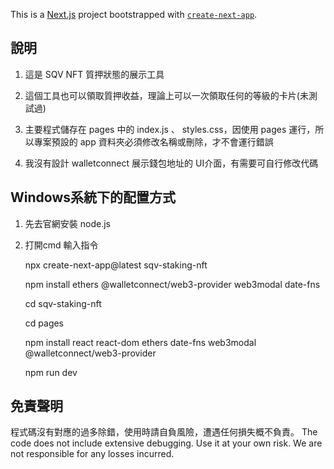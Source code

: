 This is a [Next.js](https://nextjs.org) project bootstrapped with [`create-next-app`](https://nextjs.org/docs/app/api-reference/cli/create-next-app).

## 說明

1. 這是 SQV NFT 質押狀態的展示工具

2. 這個工具也可以領取質押收益，理論上可以一次領取任何的等級的卡片(未測試過)

3. 主要程式儲存在 pages 中的 index.js 、 styles.css，因使用 pages 運行，所以專案預設的 app 資料夾必須修改名稱或刪除，才不會運行錯誤

4. 我沒有設計 walletconnect 展示錢包地址的 UI介面，有需要可自行修改代碼

## Windows系統下的配置方式

1. 先去官網安裝 node.js

2. 打開cmd 輸入指令

	npx create-next-app@latest sqv-staking-nft

	npm install ethers @walletconnect/web3-provider web3modal date-fns

	cd sqv-staking-nft
	
	cd pages

	npm install react react-dom ethers date-fns web3modal @walletconnect/web3-provider

	npm run dev


## 免責聲明
程式碼沒有對應的過多除錯，使用時請自負風險，遭遇任何損失概不負責。
The code does not include extensive debugging. Use it at your own risk. We are not responsible for any losses incurred.
